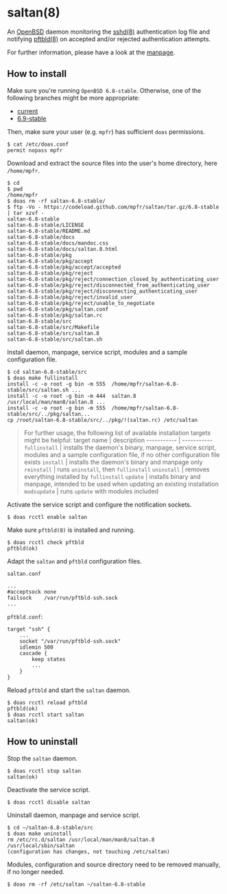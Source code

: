 # saltan(8)

An [OpenBSD](https://www.openbsd.org) daemon monitoring the [sshd(8)](https://man.openbsd.org/sshd) authentication log file and notifying [pftbld(8)](https://github.com/mpfr/pftbld/tree/6.8-stable) on accepted and/or rejected authentication attempts.

For further information, please have a look at the [manpage](https://mpfr.net/man/saltan/6.8-stable/saltan.8.html).

## How to install

Make sure you're running `OpenBSD 6.8-stable`. Otherwise, one of the following branches might be more appropriate:
* [current](https://github.com/mpfr/saltan)
* [6.9-stable](https://github.com/mpfr/saltan/tree/6.9-stable)

Then, make sure your user (e.g. `mpfr`) has sufficient `doas` permissions.

```
$ cat /etc/doas.conf
permit nopass mpfr
```

Download and extract the source files into the user's home directory, here `/home/mpfr`.

```
$ cd
$ pwd
/home/mpfr
$ doas rm -rf saltan-6.8-stable/
$ ftp -Vo - https://codeload.github.com/mpfr/saltan/tar.gz/6.8-stable | tar xzvf -
saltan-6.8-stable
saltan-6.8-stable/LICENSE
saltan-6.8-stable/README.md
saltan-6.8-stable/docs
saltan-6.8-stable/docs/mandoc.css
saltan-6.8-stable/docs/saltan.8.html
saltan-6.8-stable/pkg
saltan-6.8-stable/pkg/accept
saltan-6.8-stable/pkg/accept/accepted
saltan-6.8-stable/pkg/reject
saltan-6.8-stable/pkg/reject/connection_closed_by_authenticating_user
saltan-6.8-stable/pkg/reject/disconnected_from_authenticating_user
saltan-6.8-stable/pkg/reject/disconnecting_authenticating_user
saltan-6.8-stable/pkg/reject/invalid_user
saltan-6.8-stable/pkg/reject/unable_to_negotiate
saltan-6.8-stable/pkg/saltan.conf
saltan-6.8-stable/pkg/saltan.rc
saltan-6.8-stable/src
saltan-6.8-stable/src/Makefile
saltan-6.8-stable/src/saltan.8
saltan-6.8-stable/src/saltan.sh
```

Install daemon, manpage, service script, modules and a sample configuration file.

```
$ cd saltan-6.8-stable/src
$ doas make fullinstall
install -c -o root -g bin -m 555  /home/mpfr/saltan-6.8-stable/src/saltan.sh ...
install -c -o root -g bin -m 444  saltan.8 /usr/local/man/man8/saltan.8 ...
install -c -o root -g bin -m 555  /home/mpfr/saltan-6.8-stable/src/../pkg/saltan...
cp /root/saltan-6.8-stable/src/../pkg/!(saltan.rc) /etc/saltan
```

> For further usage, the following list of available installation targets might be helpful:
> target name | description
> ----------- | -----------
> `fullinstall` | installs the daemon's binary, manpage, service script, modules and a sample configuration file, if no other configuration file exists
> `install` | installs the daemon's binary and manpage only
> `reinstall` | runs `uninstall`, then `fullinstall`
> `uninstall` | removes everything installed by `fullinstall`
> `update` | installs binary and manpage, intended to be used when updating an existing installation
> `modsupdate` | runs `update` with modules included

Activate the service script and configure the notification sockets.

```
$ doas rcctl enable saltan
```

Make sure `pftbld(8)` is installed and running.

```
$ doas rcctl check pftbld
pftbld(ok)
```

Adapt the `saltan` and `pftbld` configuration files.

`saltan.conf`

```
...
#acceptsock	none
failsock	/var/run/pftbld-ssh.sock
...
```

`pftbld.conf`:

```
target "ssh" {
	...
	socket "/var/run/pftbld-ssh.sock"
	idlemin 500
	cascade {
		keep states
		...
	}
}
```

Reload `pftbld` and start the `saltan` daemon.

```
$ doas rcctl reload pftbld
pftbld(ok)
$ doas rcctl start saltan
saltan(ok)
```

## How to uninstall

Stop the `saltan` daemon.

```
$ doas rcctl stop saltan
saltan(ok)
```

Deactivate the service script.

```
$ doas rcctl disable saltan
```

Uninstall daemon, manpage and service script.

```
$ cd ~/saltan-6.8-stable/src
$ doas make uninstall
rm /etc/rc.d/saltan /usr/local/man/man8/saltan.8 /usr/local/sbin/saltan
(configuration has changes, not touching /etc/saltan)
```

Modules, configuration and source directory need to be removed manually, if no longer needed.

```
$ doas rm -rf /etc/saltan ~/saltan-6.8-stable
```

